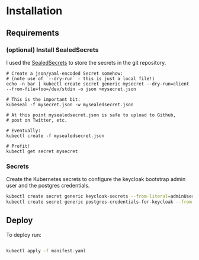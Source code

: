 # Installation

## Requirements 

### (optional) Install SealedSecrets

I used the [SealedSecrets](https://github.com/bitnami-labs/sealed-secrets) to store the secrets in the git repository.

```
# Create a json/yaml-encoded Secret somehow:
# (note use of `--dry-run` - this is just a local file!)
echo -n bar | kubectl create secret generic mysecret --dry-run=client --from-file=foo=/dev/stdin -o json >mysecret.json

# This is the important bit:
kubeseal -f mysecret.json -w mysealedsecret.json

# At this point mysealedsecret.json is safe to upload to Github,
# post on Twitter, etc.

# Eventually:
kubectl create -f mysealedsecret.json

# Profit!
kubectl get secret mysecret
```

### Secrets

Create the Kubernetes secrets to configure the keycloak bootstrap admin user and the postgres credentials.



```bash
kubectl create secret generic keycloak-secrets --from-literal=adminUser=<user> --from-literal=adminPassword=<password> 
kubectl create secret generic postgres-credentials-for-keycloak --from-literal=user=<user> --from-literal=password=<password>  --from-literal=schema=<schema> --from-literal=db=<db>
```

## Deploy

To deploy run: 
```bash

kubectl apply -f manifest.yaml
```

